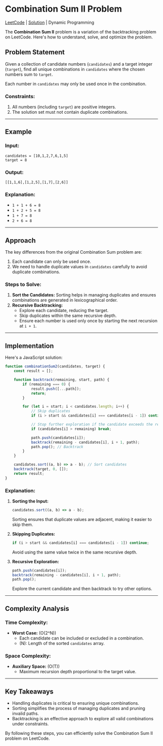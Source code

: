 # Combination Sum II Problem

[LeetCode](https://leetcode.com/problems/combination-sum-ii/) 
|
[Solution](40_combination-sum-ii.js)
|
Dynamic Programming

The **Combination Sum II** problem is a variation of the backtracking problem on LeetCode. Here's how to understand, solve, and optimize the problem.

## Problem Statement

Given a collection of candidate numbers (`candidates`) and a target integer (`target`), find all unique combinations in `candidates` where the chosen numbers sum to `target`.

Each number in `candidates` may only be used once in the combination.

### Constraints:
1. All numbers (including `target`) are positive integers.
2. The solution set must not contain duplicate combinations.

---

## Example

### Input:
```plaintext
candidates = [10,1,2,7,6,1,5]
target = 8
```

### Output:
```plaintext
[[1,1,6],[1,2,5],[1,7],[2,6]]
```

### Explanation:
- `1 + 1 + 6 = 8`
- `1 + 2 + 5 = 8`
- `1 + 7 = 8`
- `2 + 6 = 8`

---

## Approach

The key differences from the original Combination Sum problem are:
1. Each candidate can only be used once.
2. We need to handle duplicate values in `candidates` carefully to avoid duplicate combinations.

### Steps to Solve:
1. **Sort the Candidates:** Sorting helps in managing duplicates and ensures combinations are generated in lexicographical order.
2. **Recursive Backtracking:**
   - Explore each candidate, reducing the target.
   - Skip duplicates within the same recursive depth.
   - Ensure each number is used only once by starting the next recursion at `i + 1`.

---

## Implementation

Here's a JavaScript solution:

```javascript
function combinationSum2(candidates, target) {
    const result = [];

    function backtrack(remaining, start, path) {
        if (remaining === 0) {
            result.push([...path]);
            return;
        }

        for (let i = start; i < candidates.length; i++) {
            // Skip duplicates
            if (i > start && candidates[i] === candidates[i - 1]) continue;

            // Stop further exploration if the candidate exceeds the remaining target
            if (candidates[i] > remaining) break;

            path.push(candidates[i]);
            backtrack(remaining - candidates[i], i + 1, path);
            path.pop(); // Backtrack
        }
    }

    candidates.sort((a, b) => a - b); // Sort candidates
    backtrack(target, 0, []);
    return result;
}
```

### Explanation:
1. **Sorting the Input:**
   ```javascript
   candidates.sort((a, b) => a - b);
   ```
   Sorting ensures that duplicate values are adjacent, making it easier to skip them.

2. **Skipping Duplicates:**
   ```javascript
   if (i > start && candidates[i] === candidates[i - 1]) continue;
   ```
   Avoid using the same value twice in the same recursive depth.

3. **Recursive Exploration:**
   ```javascript
   path.push(candidates[i]);
   backtrack(remaining - candidates[i], i + 1, path);
   path.pop();
   ```
   Explore the current candidate and then backtrack to try other options.

---

## Complexity Analysis

### Time Complexity:
- **Worst Case:** \(O(2^N)\)
  - Each candidate can be included or excluded in a combination.
  - \(N\): Length of the sorted `candidates` array.

### Space Complexity:
- **Auxiliary Space:** \(O(T)\)
  - Maximum recursion depth proportional to the target value.

---

## Key Takeaways

- Handling duplicates is critical to ensuring unique combinations.
- Sorting simplifies the process of managing duplicates and pruning invalid paths.
- Backtracking is an effective approach to explore all valid combinations under constraints.

By following these steps, you can efficiently solve the Combination Sum II problem on LeetCode.

